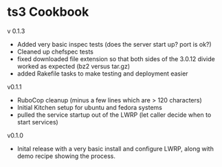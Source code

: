 # ts3 Cookbook

v 0.1.3

- Added very basic inspec tests (does the server start up? port is ok?)
- Cleaned up chefspec tests
- fixed downloaded file extension so that both sides of the 3.0.12 divide worked as expected (bz2 versus tar.gz)
- added Rakefile tasks to make testing and deployment easier

v0.1.1

- RuboCop cleanup (minus a few lines which are > 120 characters)
- Initial Kitchen setup for ubuntu and fedora systems
- pulled the service startup out of the LWRP (let caller decide when to start services)

v0.1.0

- Inital release with a very basic install and configure LWRP, along with demo recipe showing the process.
